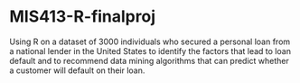 # MIS413-R-finalproj
Using R on a dataset of 3000 individuals who secured a personal loan from a national lender in the United States to identify the factors that lead to loan default and to recommend data mining algorithms that can predict whether a customer will default on their loan.
